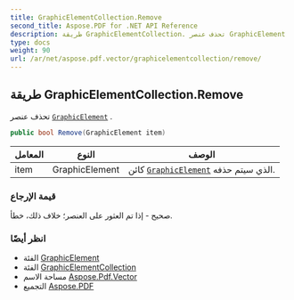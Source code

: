 ```yaml
---
title: GraphicElementCollection.Remove
second_title: Aspose.PDF for .NET API Reference
description: طريقة GraphicElementCollection. تحذف عنصر GraphicElement
type: docs
weight: 90
url: /ar/net/aspose.pdf.vector/graphicelementcollection/remove/
---
```

## طريقة GraphicElementCollection.Remove

تحذف عنصر [`GraphicElement`](../../graphicelement/) .

```csharp
public bool Remove(GraphicElement item)
```

| المعامل | النوع | الوصف |
| --- | --- | --- |
| item | GraphicElement | كائن [`GraphicElement`](../../graphicelement/) الذي سيتم حذفه. |

### قيمة الإرجاع

صحيح - إذا تم العثور على العنصر؛ خلاف ذلك، خطأ.

### انظر أيضًا

* الفئة [GraphicElement](../../graphicelement/)
* الفئة [GraphicElementCollection](../)
* مساحة الاسم [Aspose.Pdf.Vector](../../../aspose.pdf.vector/)
* التجميع [Aspose.PDF](../../../)